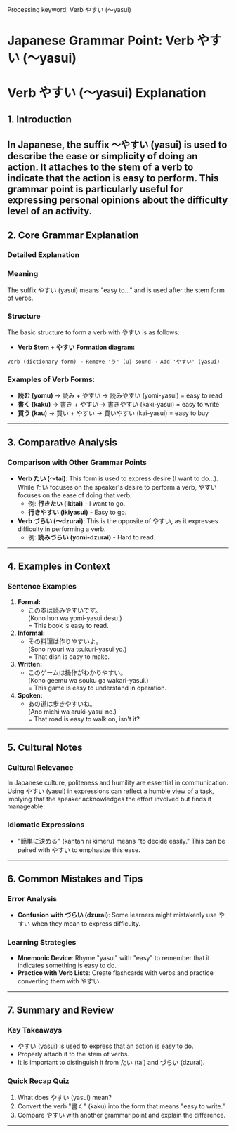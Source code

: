 Processing keyword: Verb やすい (〜yasui)
# Japanese Grammar Point: Verb やすい (〜yasui)
# Verb やすい (〜yasui) Explanation
## 1. Introduction
In Japanese, the suffix 〜やすい (yasui) is used to describe the ease or simplicity of doing an action. It attaches to the stem of a verb to indicate that the action is easy to perform. This grammar point is particularly useful for expressing personal opinions about the difficulty level of an activity.
---
## 2. Core Grammar Explanation
### Detailed Explanation
### Meaning
The suffix やすい (yasui) means "easy to..." and is used after the stem form of verbs. 
### Structure
The basic structure to form a verb with やすい is as follows:
- **Verb Stem + やすい**
**Formation diagram:**
```plaintext
Verb (dictionary form) → Remove 'う' (u) sound → Add 'やすい' (yasui)
```
### Examples of Verb Forms:
- **読む (yomu)** → 読み + やすい → 読みやすい (yomi-yasui) = easy to read
- **書く (kaku)** → 書き + やすい → 書きやすい (kaki-yasui) = easy to write
- **買う (kau)** → 買い + やすい → 買いやすい (kai-yasui) = easy to buy
---
## 3. Comparative Analysis
### Comparison with Other Grammar Points
- **Verb たい (〜tai)**: This form is used to express desire (I want to do...). While たい focuses on the speaker's desire to perform a verb, やすい focuses on the ease of doing that verb.
  - 例: **行きたい (ikitai)** - I want to go.
  - **行きやすい (ikiyasui)** - Easy to go.
- **Verb づらい (〜dzurai)**: This is the opposite of やすい, as it expresses difficulty in performing a verb.
  - 例: **読みづらい (yomi-dzurai)** - Hard to read.
---
## 4. Examples in Context
### Sentence Examples
1. **Formal:**
   - この本は読みやすいです。  
     (Kono hon wa yomi-yasui desu.)  
     = This book is easy to read.
2. **Informal:**
   - その料理は作りやすいよ。  
     (Sono ryouri wa tsukuri-yasui yo.)  
     = That dish is easy to make.
3. **Written:**
   - このゲームは操作がわかりやすい。  
     (Kono geemu wa souku ga wakari-yasui.)  
     = This game is easy to understand in operation.
4. **Spoken:**
   - あの道は歩きやすいね。  
     (Ano michi wa aruki-yasui ne.)  
     = That road is easy to walk on, isn't it?
---
## 5. Cultural Notes
### Cultural Relevance
In Japanese culture, politeness and humility are essential in communication. Using やすい (yasui) in expressions can reflect a humble view of a task, implying that the speaker acknowledges the effort involved but finds it manageable. 
### Idiomatic Expressions
- "簡単に決める" (kantan ni kimeru) means "to decide easily." This can be paired with やすい to emphasize this ease.
---
## 6. Common Mistakes and Tips
### Error Analysis
- **Confusion with づらい (dzurai)**: Some learners might mistakenly use やすい when they mean to express difficulty.
  
### Learning Strategies
- **Mnemonic Device**: Rhyme "yasui" with "easy" to remember that it indicates something is easy to do. 
- **Practice with Verb Lists**: Create flashcards with verbs and practice converting them with やすい.
---
## 7. Summary and Review
### Key Takeaways
- やすい (yasui) is used to express that an action is easy to do.
- Properly attach it to the stem of verbs.
- It is important to distinguish it from たい (tai) and づらい (dzurai).
### Quick Recap Quiz
1. What does やすい (yasui) mean?
2. Convert the verb "書く" (kaku) into the form that means "easy to write."
3. Compare やすい with another grammar point and explain the difference.
---
